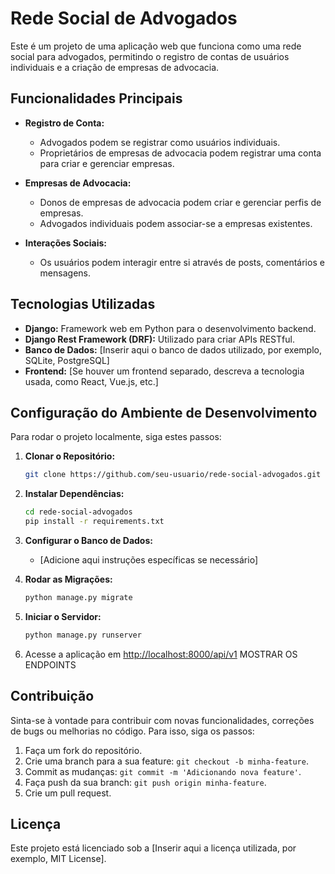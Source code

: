 # Rede Social de Advogados

Este é um projeto de uma aplicação web que funciona como uma rede social para advogados, permitindo o registro de contas de usuários individuais e a criação de empresas de advocacia.

## Funcionalidades Principais

- **Registro de Conta:**
    - Advogados podem se registrar como usuários individuais.
    - Proprietários de empresas de advocacia podem registrar uma conta para criar e gerenciar empresas.

- **Empresas de Advocacia:**
    - Donos de empresas de advocacia podem criar e gerenciar perfis de empresas.
    - Advogados individuais podem associar-se a empresas existentes.

- **Interações Sociais:**
    - Os usuários podem interagir entre si através de posts, comentários e mensagens.

## Tecnologias Utilizadas

- **Django:** Framework web em Python para o desenvolvimento backend.
- **Django Rest Framework (DRF):** Utilizado para criar APIs RESTful.
- **Banco de Dados:** [Inserir aqui o banco de dados utilizado, por exemplo, SQLite, PostgreSQL]
- **Frontend:** [Se houver um frontend separado, descreva a tecnologia usada, como React, Vue.js, etc.]

## Configuração do Ambiente de Desenvolvimento

Para rodar o projeto localmente, siga estes passos:

1. **Clonar o Repositório:**
    ```bash
    git clone https://github.com/seu-usuario/rede-social-advogados.git
    ```

2. **Instalar Dependências:**
    ```bash
    cd rede-social-advogados
    pip install -r requirements.txt
    ```

3. **Configurar o Banco de Dados:**
    - [Adicione aqui instruções específicas se necessário]

4. **Rodar as Migrações:**
    ```bash
    python manage.py migrate
    ```

5. **Iniciar o Servidor:**
    ```bash
    python manage.py runserver
    ```

6. Acesse a aplicação em [http://localhost:8000/api/v1](http://localhost:8000)
    MOSTRAR OS ENDPOINTS

## Contribuição

Sinta-se à vontade para contribuir com novas funcionalidades, correções de bugs ou melhorias no código. Para isso, siga os passos:

1. Faça um fork do repositório.
2. Crie uma branch para a sua feature: `git checkout -b minha-feature`.
3. Commit as mudanças: `git commit -m 'Adicionando nova feature'`.
4. Faça push da sua branch: `git push origin minha-feature`.
5. Crie um pull request.

## Licença

Este projeto está licenciado sob a [Inserir aqui a licença utilizada, por exemplo, MIT License].
